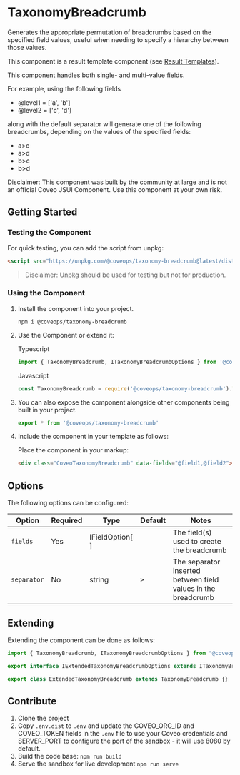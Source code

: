 # TaxonomyBreadcrumb

Generates the appropriate permutation of breadcrumbs based on the specified field values, useful when needing to specify a hierarchy between those values.

This component is a result template component (see [Result Templates](https://docs.coveo.com/en/413/)).

This component handles both single- and multi-value fields.

For example, using the following fields
- @level1 = ['a', 'b']
- @level2 = ['c', 'd']

along with the default separator will generate one of the following breadcrumbs, depending on the values of the specified fields:
- a>c
- a>d
- b>c
- b>d

Disclaimer: This component was built by the community at large and is not an official Coveo JSUI Component. Use this component at your own risk.

## Getting Started

### Testing the Component

For quick testing, you can add the script from unpkg:

```html
<script src="https://unpkg.com/@coveops/taxonomy-breadcrumb@latest/dist/index.min.js"></script>
```

> Disclaimer: Unpkg should be used for testing but not for production.

### Using the Component

1. Install the component into your project.

    ```
    npm i @coveops/taxonomy-breadcrumb
    ```

2. Use the Component or extend it:

    Typescript

    ```javascript
    import { TaxonomyBreadcrumb, ITaxonomyBreadcrumbOptions } from '@coveops/taxonomy-breadcrumb';
    ```

    Javascript

    ```javascript
    const TaxonomyBreadcrumb = require('@coveops/taxonomy-breadcrumb').TaxonomyBreadcrumb;
    ```

3. You can also expose the component alongside other components being built in your project.

    ```javascript
    export * from '@coveops/taxonomy-breadcrumb'
    ```

4. Include the component in your template as follows:

    Place the component in your markup:

    ```html
    <div class="CoveoTaxonomyBreadcrumb" data-fields="@field1,@field2"></div>
    ```
## Options

The following options can be configured:

| Option | Required | Type | Default | Notes |
| --- | --- | --- | --- | --- |
| `fields` | Yes | IFieldOption[ ] | | The field(s) used to create the breadcrumb |
| `separator` | No | string | `>` | The separator inserted between field values in the breadcrumb |

## Extending

Extending the component can be done as follows:

```javascript
import { TaxonomyBreadcrumb, ITaxonomyBreadcrumbOptions } from "@coveops/taxonomy-breadcrumb";

export interface IExtendedTaxonomyBreadcrumbOptions extends ITaxonomyBreadcrumbOptions {}

export class ExtendedTaxonomyBreadcrumb extends TaxonomyBreadcrumb {}
```

## Contribute

1. Clone the project
2. Copy `.env.dist` to `.env` and update the COVEO_ORG_ID and COVEO_TOKEN fields in the `.env` file to use your Coveo credentials and SERVER_PORT to configure the port of the sandbox - it will use 8080 by default.
3. Build the code base: `npm run build`
4. Serve the sandbox for live development `npm run serve`
